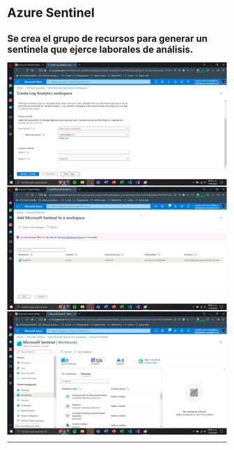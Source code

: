 # Azure Sentinel

## Se crea el grupo de recursos para generar un sentinela que ejerce laborales de análisis.
![screenshot](Images\4-1.png)
![screenshot](Images\4-2.png)
![screenshot](Images\4-3.png)

---
